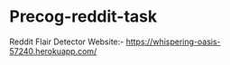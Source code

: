 # Precog-reddit-task
Reddit Flair Detector
Website:- https://whispering-oasis-57240.herokuapp.com/


